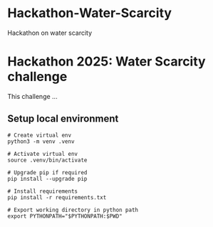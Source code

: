 # Hackathon-Water-Scarcity
Hackathon on water scarcity
# Hackathon 2025: Water Scarcity challenge
This challenge ...

## Setup local environment

``` shell
# Create virtual env
python3 -m venv .venv

# Activate virtual env
source .venv/bin/activate

# Upgrade pip if required
pip install --upgrade pip

# Install requirements
pip install -r requirements.txt

# Export working directory in python path
export PYTHONPATH="$PYTHONPATH:$PWD"
```